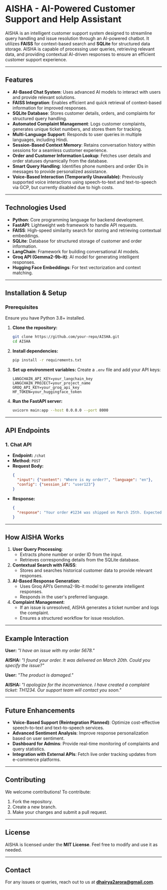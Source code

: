 # AISHA - AI-Powered Customer Support and Help Assistant

AISHA is an intelligent customer support system designed to streamline query handling and issue resolution through an AI-powered chatbot. It utilizes **FAISS** for context-based search and **SQLite** for structured data storage. AISHA is capable of processing user queries, retrieving relevant data, and providing contextual AI-driven responses to ensure an efficient customer support experience.

---

## Features

- **AI-Based Chat System**: Uses advanced AI models to interact with users and provide relevant solutions.
- **FAISS Integration**: Enables efficient and quick retrieval of context-based information for improved responses.
- **SQLite Database**: Stores customer details, orders, and complaints for structured query handling.
- **Automated Complaint Management**: Logs customer complaints, generates unique ticket numbers, and stores them for tracking.
- **Multi-Language Support**: Responds to user queries in multiple languages, including Hindi.
- **Session-Based Context Memory**: Retains conversation history within sessions for a seamless customer experience.
- **Order and Customer Information Lookup**: Fetches user details and order statuses dynamically from the database.
- **Smart Query Handling**: Identifies phone numbers and order IDs in messages to provide personalized assistance.
- **Voice-Based Interaction (Temporarily Unavailable)**: Previously supported voice interactions using speech-to-text and text-to-speech via GCP, but currently disabled due to high costs.

---

## Technologies Used

- **Python**: Core programming language for backend development.
- **FastAPI**: Lightweight web framework to handle API requests.
- **FAISS**: High-speed similarity search for storing and retrieving contextual embeddings.
- **SQLite**: Database for structured storage of customer and order information.
- **LangChain**: Framework for building conversational AI models.
- **Groq API (Gemma2-9b-it)**: AI model for generating intelligent responses.
- **Hugging Face Embeddings**: For text vectorization and context matching.

---

## Installation & Setup

### Prerequisites

Ensure you have Python 3.8+ installed.

1. **Clone the repository:**
   ```bash
   git clone https://github.com/your-repo/AISHA.git
   cd AISHA
   ```
2. **Install dependencies:**
   ```bash
   pip install -r requirements.txt
   ```
3. **Set up environment variables:**
   Create a `.env` file and add your API keys:
   ```env
   LANGCHAIN_API_KEY=your_langchain_key
   LANGCHAIN_PROJECT=your_project_name
   GROQ_API_KEY=your_groq_api_key
   HF_TOKEN=your_huggingface_token
   ```
4. **Run the FastAPI server:**
   ```bash
   uvicorn main:app --host 0.0.0.0 --port 8000
   ```

---

## API Endpoints

### 1. Chat API

- **Endpoint:** `/chat`
- **Method:** `POST`
- **Request Body:**
  ```json
  {
    "input": {"content": "Where is my order?", "language": "en"},
    "config": {"session_id": "user123"}
  }
  ```
- **Response:**
  ```json
  {
    "response": "Your order #1234 was shipped on March 25th. Expected delivery: March 30th."
  }
  ```

---

## How AISHA Works

1. **User Query Processing**:
   - Extracts phone number or order ID from the input.
   - Retrieves corresponding details from the SQLite database.
2. **Contextual Search with FAISS**:
   - Stores and searches historical customer data to provide relevant responses.
3. **AI-Based Response Generation**:
   - Uses Groq API’s Gemma2-9b-it model to generate intelligent responses.
   - Responds in the user's preferred language.
4. **Complaint Management**:
   - If an issue is unresolved, AISHA generates a ticket number and logs the complaint.
   - Ensures a structured workflow for issue resolution.

---

## Example Interaction

**User:** *"I have an issue with my order 5678."*

**AISHA:** *"I found your order. It was delivered on March 20th. Could you specify the issue?"*

**User:** *"The product is damaged."*

**AISHA:** *"I apologize for the inconvenience. I have created a complaint ticket: TH1234. Our support team will contact you soon."*

---

## Future Enhancements

- **Voice-Based Support (Reintegration Planned)**: Optimize cost-effective speech-to-text and text-to-speech services.
- **Advanced Sentiment Analysis**: Improve response personalization based on user sentiment.
- **Dashboard for Admins**: Provide real-time monitoring of complaints and query statistics.
- **Integration with External APIs**: Fetch live order tracking updates from e-commerce platforms.

---

## Contributing

We welcome contributions! To contribute:

1. Fork the repository.
2. Create a new branch.
3. Make your changes and submit a pull request.

---

## License

AISHA is licensed under the **MIT License**. Feel free to modify and use it as needed.

---

## Contact

For any issues or queries, reach out to us at **[dhairya2arora@gmail.com](mailto:dhairya2arora@gmail.com)**.

